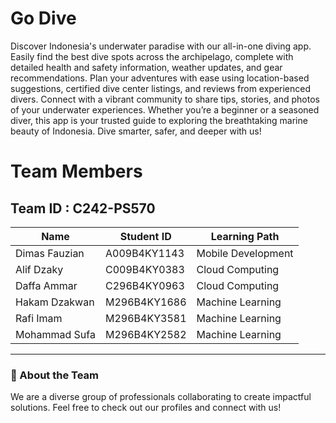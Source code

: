 # Go Dive
Discover Indonesia's underwater paradise with our all-in-one diving app. Easily find the best dive spots across the archipelago, complete with detailed health and safety information, weather updates, and gear recommendations. Plan your adventures with ease using location-based suggestions, certified dive center listings, and reviews from experienced divers. Connect with a vibrant community to share tips, stories, and photos of your underwater experiences. Whether you’re a beginner or a seasoned diver, this app is your trusted guide to exploring the breathtaking marine beauty of Indonesia. Dive smarter, safer, and deeper with us!

# Team Members
## Team ID : C242-PS570

| Name               | Student ID   | Learning Path      |
|--------------------|--------------|--------------------|
| Dimas Fauzian      | A009B4KY1143 | Mobile Development |
| Alif Dzaky         | C009B4KY0383 | Cloud Computing    |
| Daffa Ammar        | C296B4KY0963 | Cloud Computing    |
| Hakam Dzakwan      | M296B4KY1686 | Machine Learning   |
| Rafi Imam          | M296B4KY3581 | Machine Learning   |
| Mohammad Sufa      | M296B4KY2582 | Machine Learning   |

---

### 🔗 About the Team
We are a diverse group of professionals collaborating to create impactful solutions. Feel free to check out our profiles and connect with us!

<!--
**go-dive/go-dive** is a ✨ _special_ ✨ repository because its `README.md` (this file) appears on your GitHub profile.

Here are some ideas to get you started:

- 🔭 I’m currently working on ...
- 🌱 I’m currently learning ...
- 👯 I’m looking to collaborate on ...
- 🤔 I’m looking for help with ...
- 💬 Ask me about ...
- 📫 How to reach me: ...
- 😄 Pronouns: ...
- ⚡ Fun fact: ...
-->

